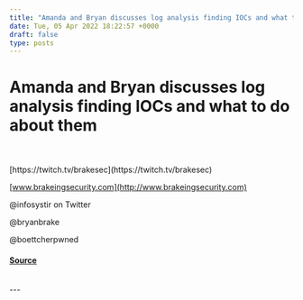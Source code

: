 ```yaml
---
title: "Amanda and Bryan discusses log analysis finding IOCs and what to do about them"
date: Tue, 05 Apr 2022 18:22:57 +0000
draft: false
type: posts
---
```

# Amanda and Bryan discusses log analysis finding IOCs and what to do about them

<br/>

<br/>
[https://twitch.tv/brakesec](https://twitch.tv/brakesec)

[www.brakeingsecurity.com](http://www.brakeingsecurity.com)

@infosystir on Twitter

@bryanbrake

@boettcherpwned

#### [Source](http://brakeingsecurity.com/amanda-and-bryan-discusses-log-analysis-finding-iocs-and-what-to-do-about-them)

<br/>
---

